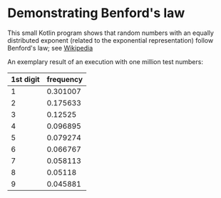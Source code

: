 # Demonstrating Benford's law

This small Kotlin program shows that random numbers with an equally distributed exponent 
(related to the exponential representation) follow Benford's law; 
see [Wikipedia](https://en.wikipedia.org/wiki/Benford%27s_law)

An exemplary result of an execution with one million test numbers:

1st digit | frequency
----------|----------
1 | 0.301007
2 | 0.175633
3 | 0.12525
4 | 0.096895
5 | 0.079274
6 | 0.066767
7 | 0.058113
8 | 0.05118
9 | 0.045881
